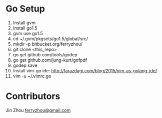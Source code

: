 Go Setup
========

1. Install gvm
1. Install go1.5
1. gvm use go1.5
1. cd ~/.gvm/pkgsets/go1.5/global/src/ 
1. mkdir -p bitbucket.org/ferryzhou/
1. git clone <this_repo>
1. go get github.com/tools/godep
1. go get github.com/jung-kurt/gofpdf
1. godep save
1. Install vim-go ide: http://farazdagi.com/blog/2015/vim-as-golang-ide/
1. vim -u ~/.vimrc.go 

Contributors
============

Jin Zhou <ferryzhou@gmail.com>


